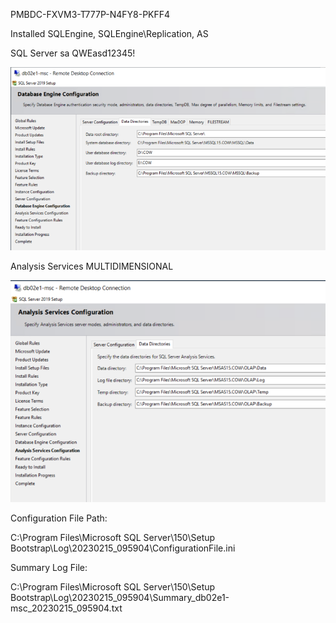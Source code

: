 PMBDC-FXVM3-T777P-N4FY8-PKFF4

Installed SQLEngine, SQLEngine\Replication, AS

SQL Server sa QWEasd12345!

![image.png](/.attachments/image-c081025a-1e65-4fc2-9eb2-b0bf30689426.png)

Analysis Services MULTIDIMENSIONAL

![image.png](/.attachments/image-48056f98-7e34-4112-be62-38809041a8ef.png)

Configuration File Path:

C:\Program Files\Microsoft SQL Server\150\Setup Bootstrap\Log\20230215_095904\ConfigurationFile.ini

Summary Log File:

C:\Program Files\Microsoft SQL Server\150\Setup Bootstrap\Log\20230215_095904\Summary_db02e1-msc_20230215_095904.txt

